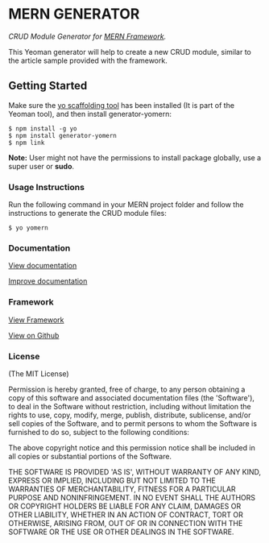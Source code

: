 # MERN GENERATOR

*CRUD Module Generator for [MERN Framework](https://github.com/tech-dojo/mern).*


This Yeoman generator will help to create a new CRUD module, similar to the article sample provided with the framework.


## Getting Started

Make sure the [yo scaffolding tool](http://yeoman.io/learning/index.html) has been installed (It is part of the Yeoman tool), and then install generator-yomern:

```
$ npm install -g yo
$ npm install generator-yomern
$ npm link
```
**Note:** User might not have the permissions to install package globally, use a super user or **sudo**.

### Usage Instructions

Run the following command in your MERN project folder and follow the instructions to generate the CRUD module files:
```
$ yo yomern
```

### Documentation

[View documentation](http://merndoc.tech-dojo.org)

[Improve documentation](https://github.com/tech-dojo/mern-doc)


### Framework

[View Framework](http://mern.tech-dojo.org)

[View on Github](https://github.com/tech-dojo/mern)



### License

(The MIT License)

Permission is hereby granted, free of charge, to any person obtaining a copy of this software and associated documentation files (the 'Software'), to deal in the Software without restriction, including without limitation the rights to use, copy, modify, merge, publish, distribute, sublicense, and/or sell copies of the Software, and to permit persons to whom the Software is furnished to do so, subject to the following conditions:

The above copyright notice and this permission notice shall be included in all copies or substantial portions of the Software.

THE SOFTWARE IS PROVIDED 'AS IS', WITHOUT WARRANTY OF ANY KIND, EXPRESS OR IMPLIED, INCLUDING BUT NOT LIMITED TO THE WARRANTIES OF MERCHANTABILITY, FITNESS FOR A PARTICULAR PURPOSE AND NONINFRINGEMENT. IN NO EVENT SHALL THE AUTHORS OR COPYRIGHT HOLDERS BE LIABLE FOR ANY CLAIM, DAMAGES OR OTHER LIABILITY, WHETHER IN AN ACTION OF CONTRACT, TORT OR OTHERWISE, ARISING FROM, OUT OF OR IN CONNECTION WITH THE SOFTWARE OR THE USE OR OTHER DEALINGS IN THE SOFTWARE.

